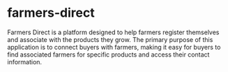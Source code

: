 # farmers-direct
Farmers Direct is a platform designed to help farmers register themselves and associate with the products they grow. The primary purpose of this application is to connect buyers with farmers, making it easy for buyers to find associated farmers for specific products and access their contact information.
